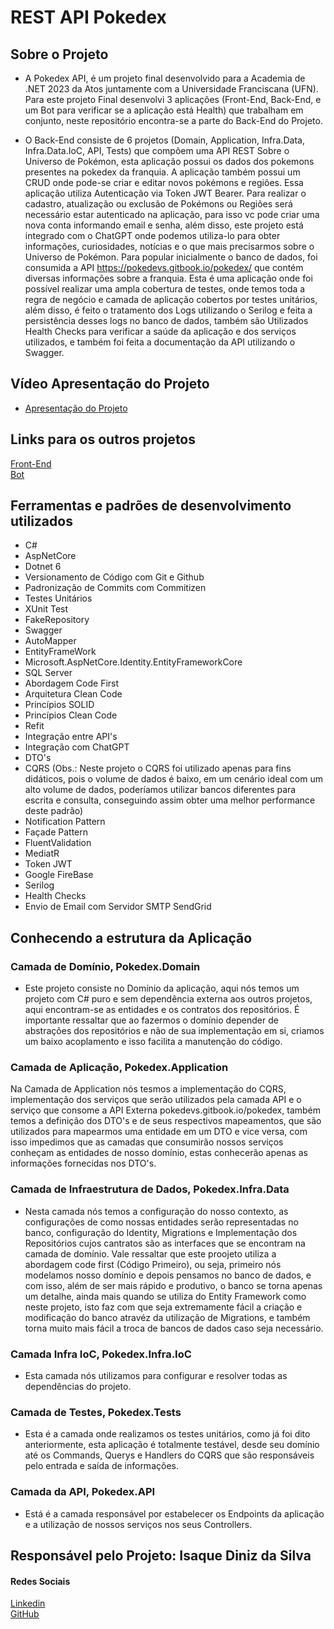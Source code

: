 # REST API Pokedex

## Sobre o Projeto 
- A Pokedex API, é um projeto final desenvolvido para a Academia de .NET 2023 da Atos juntamente com a Universidade Franciscana (UFN). Para este projeto Final desenvolvi 3 aplicações (Front-End, Back-End, e um Bot para verificar se a aplicação está Health) que trabalham em conjunto, neste repositório encontra-se a parte do Back-End do Projeto.

- O Back-End consiste de 6 projetos (Domain, Application, Infra.Data, Infra.Data.IoC, API, Tests) que compõem uma API REST Sobre o Universo de Pokémon, esta aplicação possui os dados dos pokemons presentes na pokedex da franquia. A aplicação também possui um CRUD onde pode-se criar e editar novos pokémons e regiões. Essa aplicação utiliza Autenticação via Token JWT Bearer. Para realizar o cadastro, atualização ou exclusão de Pokémons ou Regiões será necessário estar autenticado na aplicação, para isso vc pode criar uma nova conta informando email e senha, além disso, este projeto está integrado com o ChatGPT onde podemos utiliza-lo para obter informações, curiosidades, notícias e o que mais precisarmos sobre o Universo de Pokémon. Para popular inicialmente o banco de dados, foi consumida a API https://pokedevs.gitbook.io/pokedex/ que contém diversas informações sobre a franquia. Esta é uma aplicação onde foi possível realizar uma ampla cobertura de testes, onde temos toda a regra de negócio e camada de aplicação cobertos por testes unitários, além disso, é feito o tratamento dos Logs utilizando o Serilog e feita a persistência desses logs no banco de dados, também são Utilizados Health Checks para verificar a saúde da aplicação e dos serviços utilizados, e também foi feita a documentação da API utilizando o Swagger.

## Vídeo Apresentação do Projeto
- [Apresentação do Projeto](https://youtu.be/S3BdYtB_ESc)

## Links para os outros projetos
[Front-End](https://github.com/isaque14/Pokedex-FrontEnd/tree/main)
</br>
[Bot](https://github.com/isaque14/RotomBot)

## Ferramentas e padrões de desenvolvimento utilizados
- C#
- AspNetCore
- Dotnet 6
- Versionamento de Código com Git e Github
- Padronização de Commits com Commitizen
- Testes Unitários 
- XUnit Test
- FakeRepository
- Swagger
- AutoMapper 
- EntityFrameWork
- Microsoft.AspNetCore.Identity.EntityFrameworkCore
- SQL Server
- Abordagem Code First
- Arquitetura Clean Code
- Princípios SOLID
- Princípios Clean Code
- Refit 
- Integração entre API's
- Integração com ChatGPT
- DTO's
- CQRS (Obs.: Neste projeto o CQRS foi utilizado apenas para fins didáticos, pois o volume de dados é baixo, em um cenário ideal com um alto volume de dados, poderíamos utilizar bancos diferentes para escrita e consulta, conseguindo assim obter uma melhor performance deste padrão)
- Notification Pattern 
- Façade Pattern
- FluentValidation
- MediatR
- Token JWT
- Google FireBase
- Serilog
- Health Checks 
- Envio de Email com Servidor SMTP SendGrid



## Conhecendo a estrutura da Aplicação

### Camada de Domínio, Pokedex.Domain
- Este projeto consiste no Domínio da aplicação, aqui nós temos um projeto com C# puro e sem dependência externa aos outros projetos, aqui encontram-se as entidades e os contratos dos repositórios. É importante ressaltar que ao fazermos o domínio depender de abstrações dos repositórios e não de sua implementação em si, criamos um baixo acoplamento e isso facilita a manutenção do código.

### Camada de Aplicação, Pokedex.Application
Na Camada de Application nós tesmos a implementação do CQRS, implementação dos serviços que serão utilizados pela camada API e o serviço que consome a API Externa pokedevs.gitbook.io/pokedex, também temos a definição dos DTO's e de seus respectivos mapeamentos, que são utilizados para mapearmos uma entidade em um DTO e vice versa, com isso impedimos que as camadas que consumirão nossos serviços conheçam as entidades de nosso domínio, estas conhecerão apenas as informações fornecidas nos DTO's.

### Camada de Infraestrutura de Dados, Pokedex.Infra.Data
- Nesta camada nós temos a configuração do nosso contexto, as configurações de como nossas entidades serão representadas no banco, configuração do Identity, Migrations e Implementação dos Repositórios cujos cantratos são as interfaces que se encontram na camada de domínio. Vale ressaltar que este proojeto utiliza a abordagem code first (Código Primeiro), ou seja, primeiro nós modelamos nosso domínio e depois pensamos no banco de dados, e com isso, além de ser mais rápido e produtivo, o banco se torna apenas um detalhe, ainda mais quando se utiliza do Entity Framework como neste projeto, isto faz com que seja extremamente fácil a criação e modificação do banco atravéz da utilização de Migrations, e também torna muito mais fácil a troca de bancos de dados caso seja necessário.

### Camada Infra IoC, Pokedex.Infra.IoC
- Esta camada nós utilizamos para configurar e resolver todas as dependências do projeto.

### Camada de Testes, Pokedex.Tests
- Esta é a camada onde realizamos os testes unitários, como já foi dito anteriormente, esta aplicação é totalmente testável, desde seu domínio até os Commands, Querys e Handlers do CQRS que são responsáveis pelo entrada e saída de informações. 

### Camada da API, Pokedex.API
- Está é a camada responsável por estabelecer os Endpoints da aplicação e a utilização de nossos serviços nos seus Controllers.



## Responsável pelo Projeto: Isaque Diniz da Silva
#### Redes Sociais
[Linkedin](https://www.linkedin.com/in/isaque-diniz-da-silva-a0773459/)
</br>
[GitHub](https://github.com/isaque14)
